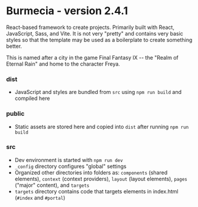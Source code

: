 ﻿# Burmecia - version 2.4.1

React-based framework to create projects. Primarily built with React, JavaScript, Sass, and Vite. It is not very "pretty" and contains very basic styles so that the template may be used as a boilerplate to create something better.

This is named after a city in the game Final Fantasy IX -- the "Realm of Eternal Rain" and home to the character Freya.

### dist

- JavaScript and styles are bundled from `src` using `npm run build` and compiled here

### public

- Static assets are stored here and copied into `dist` after running `npm run build`

### src

- Dev environment is started with `npm run dev`
- `_config` directory configures "global" settings
- Organized other directories into folders as: `components` (shared elements), `context` (context providers), `layout` (layout elements), `pages` ("major" content), and `targets`
- `targets` directory contains code that targets elements in index.html (`#index` and `#portal`)
